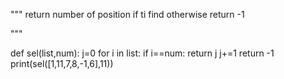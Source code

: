 """
return number of position if ti find otherwise return -1

"""


def sel(list,num):
    j=0
    for i in list:
        if i==num:
            return j
        j+=1
    return -1
print(sel([1,11,7,8,-1,6],11))

